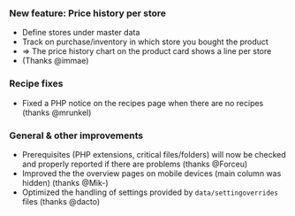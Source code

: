 ### New feature: Price history per store
- Define stores under master data
- Track on purchase/inventory in which store you bought the product
- => The price history chart on the product card shows a line per store
- (Thanks @immae)

### Recipe fixes
- Fixed a PHP notice on the recipes page when there are no recipes (thanks @mrunkel)

### General & other improvements
- Prerequisites (PHP extensions, critical files/folders) will now be checked and properly reported if there are problems (thanks @Forceu)
- Improved the the overview pages on mobile devices (main column was hidden) (thanks @Mik-)
- Optimized the handling of settings provided by `data/settingoverrides` files (thanks @dacto)
